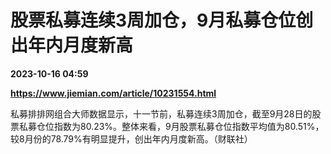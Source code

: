 # 股票私募连续3周加仓，9月私募仓位创出年内月度新高

**2023-10-16 04:59**

**https://www.jiemian.com/article/10231554.html**

私募排排网组合大师数据显示，十一节前，私募连续3周加仓，截至9月28日的股票私募仓位指数为80.23%。整体来看，9月股票私募仓位指数平均值为80.51%，较8月份的78.79%有明显提升，创出年内月度新高。（财联社）